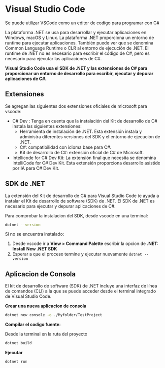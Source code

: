 # Visual Studio Code

Se puede utilizar VSCode como un editor de codigo para programar con C#

La plataforma .NET se usa para desarrollar y ejecutar aplicaciones en Windows, macOS y Linux. La plataforma .NET proporciona un entorno de runtime para ejecutar aplicaciones. También puede ver que se denomina Common Language Runtime o CLR al entorno de ejecución de .NET. El runtime de .NET no es necesario para escribir el código de C#, pero es necesario para ejecutar las aplicaciones de C#.

**Visual Studio Code usa el SDK de .NET y las extensiones de C# para proporcionar un entorno de desarrollo para escribir, ejecutar y depurar aplicaciones de C#.**

## Extensiones

Se agregan las siguientes dos extensiones oficiales de microsoft para vscode:

- C# Dev :
  Tenga en cuenta que la instalación del Kit de desarrollo de C# instala las siguientes extensiones:
  - Herramienta de instalación de .NET. Esta extensión instala y administra diferentes versiones del SDK y el entorno de ejecución de .NET.
  - C#: compatibilidad con idioma base para C#.
  - Kit de desarrollo de C#: extensión oficial de C# de Microsoft.
- Intellicode for C# Dev Kit: La extensión final que necesita se denomina IntelliCode for C# Dev Kit. Esta extensión proporciona desarrollo asistido por IA para C# Dev Kit.

## SDK de .NET

La extensión del Kit de desarrollo de C# para Visual Studio Code te ayuda a instalar el Kit de desarrollo de software (SDK) de .NET. El SDK de .NET es necesario para ejecutar y depurar aplicaciones de C#.

Para comprobar la instalacion del SDK, desde vscode en una terminal:

```bash
dotnet --version
```

Si no se encuentra instalado:

1. Desde vscode ir a **View > Command Palette** escribir la opcion de **.NET: Install New .NET SDK**
2. Esperar a que el proceso termine y ejecutar nuevamente `dotnet --version`


## Aplicacion de Consola

El kit de desarrollo de software (SDK) de .NET incluye una interfaz de línea de comandos (CLI) a la que se puede acceder desde el terminal integrado de Visual Studio Code. 

**Crear una nueva aplicacion de consola**

```bash
dotnet new console -o ./Myfolder/TestProject
```

**Compilar el codigo fuente:**

Desde la terminal en la ruta del proyecto

```bash
dotnet build
```

**Ejecutar**

```bash
dotnet run
```